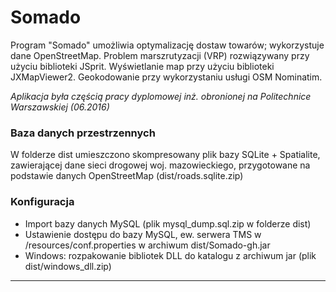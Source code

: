 # Somado
Program "Somado" umożliwia optymalizację dostaw towarów; wykorzystuje dane OpenStreetMap. Problem marszrutyzacji (VRP) rozwiązywany przy użyciu biblioteki JSprit. Wyświetlanie map przy użyciu biblioteki JXMapViewer2. Geokodowanie przy wykorzystaniu usługi OSM Nominatim.

*Aplikacja była częścią pracy dyplomowej inż. obronionej na Politechnice Warszawskiej (06.2016)*
### Baza danych przestrzennych
W folderze dist umieszczono skompresowany plik bazy SQLite + Spatialite, zawierającej dane sieci drogowej woj. mazowieckiego, przygotowane na podstawie danych OpenStreetMap (dist/roads.sqlite.zip)

### Konfiguracja
- Import bazy danych MySQL (plik mysql_dump.sql.zip w folderze dist)
- Ustawienie dostępu do bazy MySQL, ew. serwera TMS w /resources/conf.properties w archiwum dist/Somado-gh.jar 
- Windows: rozpakowanie bibliotek DLL do katalogu z archiwum jar (plik dist/windows_dll.zip)

----------
